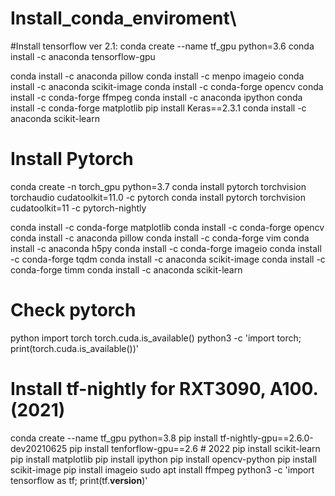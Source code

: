 # Install_conda_enviroment\

#Install tensorflow ver 2.1:
conda create --name tf_gpu python=3.6
conda install -c anaconda tensorflow-gpu


conda install -c anaconda pillow
conda install -c menpo imageio
conda install -c anaconda scikit-image
conda install -c conda-forge opencv
conda install -c conda-forge ffmpeg
conda install -c anaconda ipython
conda install -c conda-forge matplotlib
pip install Keras==2.3.1
conda install -c anaconda scikit-learn

# Install Pytorch 
conda create -n torch_gpu python=3.7
conda install pytorch torchvision torchaudio cudatoolkit=11.0 -c pytorch
conda install pytorch torchvision cudatoolkit=11 -c pytorch-nightly

conda install -c conda-forge matplotlib
conda install -c conda-forge opencv
conda install -c anaconda pillow
conda install -c conda-forge vim
conda install -c anaconda h5py
conda install -c conda-forge imageio 
conda install -c conda-forge tqdm
conda install -c anaconda scikit-image 
conda install -c conda-forge timm
conda install -c anaconda scikit-learn
# Check pytorch
python
import torch
torch.cuda.is_available()
python3 -c 'import torch; print(torch.cuda.is_available())'

# Install tf-nightly for RXT3090, A100. (2021)
conda create --name tf_gpu python=3.8
pip install tf-nightly-gpu==2.6.0-dev20210625 
pip install tenforflow-gpu==2.6 # 2022
pip install scikit-learn
pip install matplotlib
pip install ipython
pip install opencv-python
pip install scikit-image
pip install imageio
sudo apt install ffmpeg
python3 -c 'import tensorflow as tf; print(tf.__version__)'
